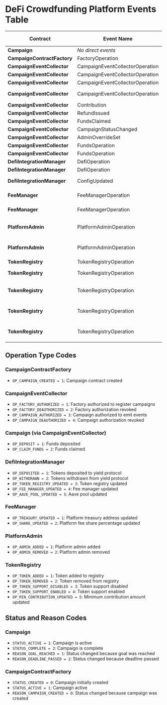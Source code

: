 # DeFi Crowdfunding Platform Events Table

| Contract                    | Event Name                      | Operation Code                  | Triggered ✅ | Example file                   |
| --------------------------- | ------------------------------- | ------------------------------- | ------------ | ------------------------------ |
| **Campaign**                | _No direct events_              | N/A                             |              |                                |
| **CampaignContractFactory** | FactoryOperation                | OP_CAMPAIGN_CREATED (1)         |              |                                |
| **CampaignEventCollector**  | CampaignEventCollectorOperation | OP_FACTORY_AUTHORIZED (1)       |              |                                |
| **CampaignEventCollector**  | CampaignEventCollectorOperation | OP_FACTORY_DEAUTHORIZED (2)     |              |                                |
| **CampaignEventCollector**  | CampaignEventCollectorOperation | OP_CAMPAIGN_AUTHORIZED (3)      |              |                                |
| **CampaignEventCollector**  | CampaignEventCollectorOperation | OP_CAMPAIGN_DEAUTHORIZED (4)    |              |                                |
| **CampaignEventCollector**  | Contribution                    | N/A                             |              |                                |
| **CampaignEventCollector**  | RefundIssued                    | N/A                             |              |                                |
| **CampaignEventCollector**  | FundsClaimed                    | N/A                             |              |                                |
| **CampaignEventCollector**  | CampaignStatusChanged           | N/A                             |              |                                |
| **CampaignEventCollector**  | AdminOverrideSet                | N/A                             |              |                                |
| **CampaignEventCollector**  | FundsOperation                  | OP_DEPOSIT (1)                  |              |                                |
| **CampaignEventCollector**  | FundsOperation                  | OP_CLAIM_FUNDS (2)              |              |                                |
| **DefiIntegrationManager**  | DefiOperation                   | OP_DEPOSITED (1)                |              |                                |
| **DefiIntegrationManager**  | DefiOperation                   | OP_WITHDRAWN (2)                |              |                                |
| **DefiIntegrationManager**  | ConfigUpdated                   | OP_CONFIG_UPDATED (3)           | ✅           | set-aave-pool.ts               |
| **FeeManager**              | FeeManagerOperation             | OP_TREASURY_UPDATED (1)         | ✅           | update-treasury.ts             |
| **FeeManager**              | FeeManagerOperation             | OP_SHARE_UPDATED (2)            | ✅           | update-fee-share.ts            |
| **PlatformAdmin**           | PlatformAdminOperation          | OP_ADMIN_ADDED (1)              | ✅           | add-platform-admin.ts          |
| **PlatformAdmin**           | PlatformAdminOperation          | OP_ADMIN_REMOVED (2)            | ✅           | remove-platform-admin.ts       |
| **TokenRegistry**           | TokenRegistryOperation          | OP_TOKEN_ADDED (1)              | ✅           | add-token.ts                   |
| **TokenRegistry**           | TokenRegistryOperation          | OP_TOKEN_REMOVED (2)            | ✅           | remove-token.ts                |
| **TokenRegistry**           | TokenRegistryOperation          | OP_TOKEN_SUPPORT_DISABLED (3)   | ✅           | disable-token-support.ts       |
| **TokenRegistry**           | TokenRegistryOperation          | OP_TOKEN_SUPPORT_ENABLED (4)    | ✅           | enable-token-support.ts        |
| **TokenRegistry**           | TokenRegistryOperation          | OP_MIN_CONTRIBUTION_UPDATED (5) | ✅           | change-minimum-contribution.ts |

## Operation Type Codes

### CampaignContractFactory

- `OP_CAMPAIGN_CREATED = 1`: Campaign contract created

### CampaignEventCollector

- `OP_FACTORY_AUTHORIZED = 1`: Factory authorized to register campaigns
- `OP_FACTORY_DEAUTHORIZED = 2`: Factory authorization revoked
- `OP_CAMPAIGN_AUTHORIZED = 3`: Campaign authorized to emit events
- `OP_CAMPAIGN_DEAUTHORIZED = 4`: Campaign authorization revoked

### Campaign (via CampaignEventCollector)

- `OP_DEPOSIT = 1`: Funds deposited
- `OP_CLAIM_FUNDS = 2`: Funds claimed

### DefiIntegrationManager

- `OP_DEPOSITED = 1`: Tokens deposited to yield protocol
- `OP_WITHDRAWN = 2`: Tokens withdrawn from yield protocol
- `OP_TOKEN_REGISTRY_UPDATED = 3`: Token registry updated
- `OP_FEE_MANAGER_UPDATED = 4`: Fee manager updated
- `OP_AAVE_POOL_UPDATED = 5`: Aave pool updated

### FeeManager

- `OP_TREASURY_UPDATED = 1`: Platform treasury address updated
- `OP_SHARE_UPDATED = 2`: Platform fee share percentage updated

### PlatformAdmin

- `OP_ADMIN_ADDED = 1`: Platform admin added
- `OP_ADMIN_REMOVED = 2`: Platform admin removed

### TokenRegistry

- `OP_TOKEN_ADDED = 1`: Token added to registry
- `OP_TOKEN_REMOVED = 2`: Token removed from registry
- `OP_TOKEN_SUPPORT_DISABLED = 3`: Token support disabled
- `OP_TOKEN_SUPPORT_ENABLED = 4`: Token support enabled
- `OP_MIN_CONTRIBUTION_UPDATED = 5`: Minimum contribution amount updated

## Status and Reason Codes

### Campaign

- `STATUS_ACTIVE = 1`: Campaign is active
- `STATUS_COMPLETE = 2`: Campaign is complete
- `REASON_GOAL_REACHED = 1`: Status changed because goal was reached
- `REASON_DEADLINE_PASSED = 2`: Status changed because deadline passed

### CampaignContractFactory

- `STATUS_CREATED = 0`: Campaign initially created
- `STATUS_ACTIVE = 1`: Campaign active
- `REASON_CAMPAIGN_CREATED = 0`: Status changed because campaign was created
